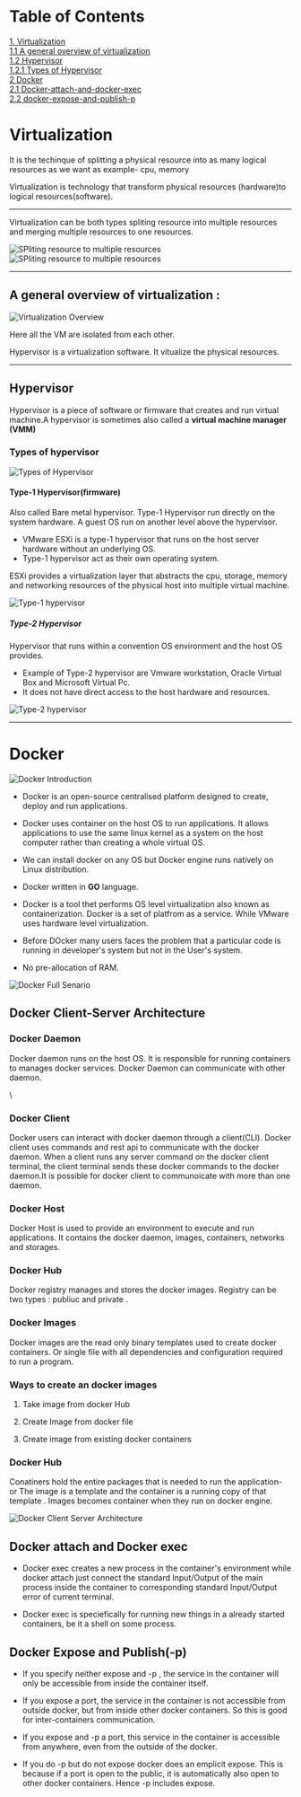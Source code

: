 <h1>Table of Contents</h1>

[1. Virtualization](#virtualization)<br/>
    [1.1 A general overview of virtualization](#a-general-overview-of-virtualization)<br/>
    [1.2 Hypervisor](#hypervisor)<br/>
        [1.2.1 Types of Hypervisor](#types-of-hypervisor)<br/>
 [2 Docker](#docker)<br/>
    [2.1 Docker-attach-and-docker-exec ](#docker-attach-and-docker-exec) <br/>
    [2.2 docker-expose-and-publish-p ](#docker-expose-and-publish-p)<br/>


# Virtualization

<p>It is the techinque of splitting a physical resource into as many logical resources as we want as example- cpu, memory </p>

<p>Virtualization is technology that transform physical resources (hardware)to logical resources(software).</p>

******************

<p>Virtualization can be both types spliting resource into multiple resources and merging multiple resources to one resources. </p>

![SPliting resource to multiple resources](./images/splitingResources.png) ![SPliting resource to multiple resources](./images/mergingResources.png) 

*****************
## A general overview of virtualization :

![Virtualization Overview](./images/virtualization.png)

<p>Here all the VM are isolated from each other.</p>

<p>Hypervisor is a virtualization software. It vitualize the physical resources.</p>

*****************

## Hypervisor

<p>Hypervisor is a piece of software or firmware that creates and run virtual machine.A hypervisor is sometimes also called a <b>virtual machine manager (VMM)</b></p>

### Types of hypervisor

![Types of Hypervisor](./images/typesOfHypervisor.drawio.png)

<h4>Type-1 Hypervisor(firmware)</h4>

<p>Also called Bare metal hypervisor. Type-1 Hypervisor run directly on the system hardware. A guest OS run on another level above the hypervisor.</p>


<ul>

<li> VMware ESXi is a type-1 hypervisor that runs on the host server hardware without an underlying OS.</li>

<li>Type-1 hypervisor act as their own operating system.</li>


</ul>

<p>ESXi provides  a virtualization layer that abstracts the cpu, storage, memory and 
networking resources of the physical host into multiple virtual machine.</p>

![Type-1 hypervisor](./images/virtualization.png)

<h5>Type-2 Hypervisor</h5>

<p>Hypervisor that runs within a convention OS environment and the host OS provides.</p>

<ul>

<li>Example of Type-2 hypervisor are Vmware workstation, Oracle Virtual Box and Microsoft Virtual Pc.</li>

<li>It does not have direct access to the host hardware and resources.</li>

</ul>

![Type-2 hypervisor](./images/type-2Hypervisor.drawio.png)

***************
# Docker 

![Docker Introduction](./images/docker.drawio.png)

<ul>

<li><p>

Docker is an open-source centralised platform designed to create, deploy and run applications.

</p></li>

<li><p>

Docker uses container on the host OS to run applications. It allows applications to use the same linux kernel as
a system on the host computer rather than creating a whole virtual OS.

</p></li>

<li><p>

We can install docker on any OS but Docker engine runs natively on Linux distribution.

</p></li>

<li><p>

Docker written in <b>GO</b> language.

</p></li>

<li><p>

Docker is a tool thet performs OS level virtualization also known as containerization. Docker is 
a set of platfrom as a service. While VMware uses hardware level virtualization. 

</p></li>

<li><p>

Before DOcker many users faces the problem that a particular code is running in developer's system but not in the User's system.

</p></li>

<li><p>

No pre-allocation of RAM.

</p></li>

</ul>

![Docker Full Senario](./images/dockerScenario.drawio.png)

## Docker Client-Server Architecture

<h3>Docker Daemon</h3>

<p>Docker daemon runs on the host OS. It is responsible for running
containers to manages docker services. Docker Daemon can communicate with other daemon.</p>\

<h3>Docker Client</h3>

<p>Docker users can interact with docker daemon through a client(CLI). Docker client uses commands and rest api to communicate with
the docker daemon. When a client runs any server command on the docker client terminal, the client terminal sends these 
docker commands to the docker daemon.It is possible for docker client to communoicate with more than one daemon.</p>

<h3>Docker Host</h3>

<p>Docker Host is used to provide an environment to execute and run applications.
 It contains the docker daemon, images, containers, networks and storages.</p>

 <h3>Docker Hub</h3>

 <p>Docker registry manages and stores the docker images. Registry can be two types : publiuc and private .</p>

<h3>Docker Images</h3>

<p>Docker images are the read only binary templates used to create docker containers. Or 
single file with all dependencies and configuration required to run a program.</p>

<h3>Ways to create an docker images</h3>

<ol>
 
<li><p>Take image from docker Hub</p></li>

<li><p>Create Image from docker file</p></li>

<li><p>Create image from existing docker containers</P></li>

 </ol>

 <h3>Docker Hub </h3>

 <p>Conatiners hold the entire packages that is needed to run the application- or The image is a template and the container is a running 
 copy of that template . Images becomes container when they run on docker engine.</p>

![Docker Client Server Architecture](./images/dockerEcosystem.drawio.png)

## Docker attach and Docker exec

<ul>

<li><p>Docker exec creates a new process in the container's  environment while docker attach just connect the standard Input/Output of the main process inside the 
container to corresponding standard Input/Output error of current terminal.</p></li>

<li>Docker exec is speciefically for running new things in a already started containers, be it a shell on some process.</li>

</ul>

## Docker Expose and Publish(-p)

<ul>

<li>

<p>

If you specify neither expose and -p , the service in the container will only be accessible from inside the container itself.

</p>

</li>

<li>

<p>

If you expose a port, the service in the container is not accessible from outside docker, but from inside other docker containers.
 So this is good for inter-containers communication. 

</p>

</li>

<li>

<p>

If you expose and -p a port, this service in the container is accessible from anywhere, even from the outside of the docker.

</p>

</li>

<li>

<p>

If you do -p but do not expose docker does an emplicit expose. This is because if a port is open to the public, it is automatically also open
to other docker containers. Hence -p includes expose.

</p>

</li>

</ul>

